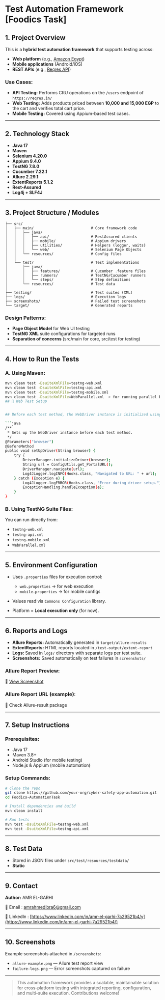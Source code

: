 # Test Automation Framework [Foodics Task]

## 1. Project Overview

This is a **hybrid test automation framework** that supports testing across:

* **Web platform** (e.g., [Amazon Egypt](https://www.amazon.eg/-/en/ref=nav_logo))
* **Mobile applications** (Android/iOS)
* **REST APIs** (e.g., [Reqres API](https://reqres.in/))

### Use Cases:

* **API Testing:** Performs CRU operations on the `/users` endpoint of `https://reqres.in/`
* **Web Testing:** Adds products priced between **10,000 and 15,000 EGP** to the cart and verifies total cart price.
* **Mobile Testing:** Covered using Appium-based test cases.

---

## 2. Technology Stack

* **Java 17**
* **Maven**
* **Selenium 4.20.0**
* **Appium 9.4.0**
* **TestNG 7.8.0**
* **Cucumber 7.22.1**
* **Allure 2.29.1**
* **ExtentReports 5.1.2**
* **Rest-Assured**
* **Log4j + SLF4J**

---

## 3. Project Structure / Modules

```
├── src/
│   ├── main/                          # Core framework code
│   │   ├── java/
│   │   │   ├── api/                   # RestAssured clients
│   │   │   ├── mobile/                # Appium drivers
│   │   │   ├── utilities/             # Helpers (logger, waits)
│   │   │   └── web/                   # Selenium Page Objects
│   │   └── resources/                 # Config files
│   │
│   └── test/                          # Test implementations
│       ├── java/
│       │   ├── features/              # Cucumber .feature files
│       │   ├── runners/               # TestNG/Cucumber runners
│       │   └── steps/                 # Step definitions
│       └── resources/                 # Test data
│
├── testing/                           # Test suites (XML)
├── logs/                              # Execution logs
├── screenshots/                       # Failed test screenshots
└── target/                            # Generated reports
```

### Design Patterns:

* **Page Object Model** for Web UI testing
* **TestNG XML** suite configurations for targeted runs
* **Separation of concerns** (src/main for core, src/test for testing)

---

## 4. How to Run the Tests

### A. Using Maven:

```bash
mvn clean test -DsuiteXmlFile=testng-web.xml
mvn clean test -DsuiteXmlFile=testng-api.xml
mvn clean test -DsuiteXmlFile=testng-mobile.xml
mvn clean test -DsuiteXmlFile=WebParallel.xml  > for running parallel browser ? Please update Hooks.class before running parallel with 
## 🧪 Web Test Setup


## Before each test method, the WebDriver instance is initialized using the browser parameter from the TestNG suite. The URL is read from the configuration file and the driver is navigated accordingly.

```java
/**
 * Sets up the WebDriver instance before each test method.
 */
@Parameters("browser")
@BeforeMethod
public void setUpDriver(String browser) {
    try {
        DriverManager.initializeDriver(browser);
        String url = ConfigUtils.get_PortalURL();
        DriverManager.navigate(url);
        Log4JLogger.logINFO(Hooks.class, "Navigated to URL: " + url);
    } catch (Exception e) {
        Log4JLogger.logERROR(Hooks.class, "Error during driver setup.");
        ExceptionHandling.handleException(e);
    }
}

```

### B. Using TestNG Suite Files:

You can run directly from:

* `testng-web.xml`
* `testng-api.xml`
* `testng-mobile.xml`
* `WebParallel.xml`

---

## 5. Environment Configuration

* Uses `.properties` files for execution control:

    * `web.properties` → for web execution
    * `mobile.properties` → for mobile configs
* Values read via `Commons Configuration` library.
* Platform = **Local execution only** (for now).

---

## 6. Reports and Logs

* **Allure Reports:** Automatically generated in `target/allure-results`
* **ExtentReports:** HTML reports located in `/test-output/extent-report`
* **Logs:** Saved in `logs/` directory with separate logs per test suite.
* **Screenshots:** Saved automatically on test failures in `screenshots/`

### Allure Report Preview:

📸 [View Screenshot]([(https://github.com/amrelgarhi6/Foodics-AutomationTask/blob/main/allure-example.png)])

### Allure Report URL (example):

📎  Check Allure-result package

---

## 7. Setup Instructions

### Prerequisites:

* Java 17
* Maven 3.8+
* Android Studio (for mobile testing)
* Node.js & Appium (mobile automation)

### Setup Commands:

```bash
# Clone the repo
git clone https://github.com/your-org/cyber-safety-app-automation.git
cd Foodics-AutomationTask

# Install dependencies and build
mvn clean install

# Run tests
mvn test -DsuiteXmlFile=testng-web.xml
mvn test -DsuiteXmlFile=testng-api.xml

```

---

## 8. Test Data

* Stored in JSON files under `src/test/resources/testdata/`
* **Static**

---

## 9. Contact

**Author:** AMR EL-GARHI

📧 Email : [amrahmedibra6@gmail.com](mailto:amrahmedibra6@gmail.com)

💼 LinkedIn : [https://www.linkedin.com/in/amr-el-garhi-7a29521b4/y](https://www.linkedin.com/in/amr-el-garhi-7a29521b4/)

---

## 10. Screenshots

Example screenshots attached in `/screenshots`:

* `allure-example.png` — Allure test report view
* `failure-logs.png` — Error screenshots captured on failure

---

> This automation framework provides a scalable, maintainable solution for cross-platform testing with integrated reporting, configuration, and multi-suite execution. Contributions welcome!
